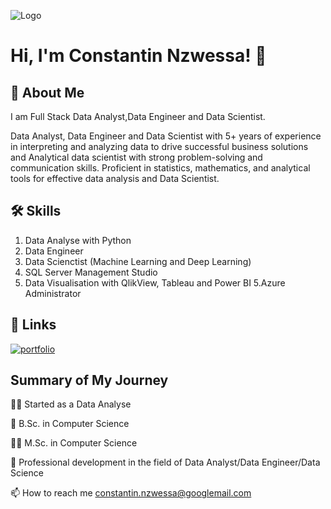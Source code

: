 
![Logo](https://github-readme-stats.vercel.app/api?username=Consti23&&show_icons=true&title_color=ffffff&icon_color=bb2acf&text_color=daf7dc&bg_color=151515)




# Hi, I'm Constantin Nzwessa! 👋


## 🚀 About Me
I am Full Stack Data Analyst,Data Engineer and Data Scientist.

Data Analyst, Data Engineer and Data Scientist with 5+ years of experience in interpreting and analyzing data to drive successful business solutions and Analytical data scientist with strong problem-solving and communication skills. Proficient in statistics, mathematics, and analytical tools for effective data analysis and Data Scientist.


## 🛠 Skills
1. Data Analyse with Python
2. Data Engineer
3. Data Scienctist (Machine Learning and Deep Learning)
4. SQL Server Management Studio
5. Data Visualisation with QlikView, Tableau and Power BI
5.Azure Administrator

## 🔗 Links
[![portfolio](https://img.shields.io/badge/my_portfolio-000?style=for-the-badge&logo=ko-fi&logoColor=white)](https://www.xing.com/profile/Constantin_Nzwessa2/cv)



## Summary of My Journey
👩‍💻 Started as a Data Analyse

🧠 B.Sc. in Computer Science

👯‍♀️ M.Sc. in Computer Science

🤔 Professional development in the field of Data Analyst/Data Engineer/Data Science

📫 How to reach me constantin.nzwessa@googlemail.com


